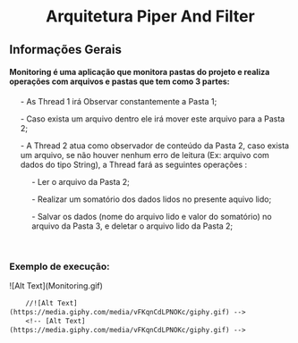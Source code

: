 <h1 style="text-align: center;">Arquitetura Piper And Filter</h1>
<h2>Informações Gerais</h2>
<h4>Monitoring é uma aplicação que monitora pastas do projeto e realiza operações com arquivos e pastas que tem como 3 partes:</h4>
    <p style="margin-left: 20px;"> - As Thread 1 irá Observar constantemente a Pasta 1;</p>
    <p style="margin-left: 20px;"> - Caso exista um arquivo dentro ele irá mover este arquivo para a Pasta 2;</p>
    <p style="margin-left: 20px;"> - A Thread 2 atua como observador de conteúdo da Pasta 2, caso exista um arquivo, se não houver nenhum erro de leitura (Ex: arquivo com dados do tipo String), a Thread fará as seguintes operações :</p>
        <p style="margin-left: 40px;"> - Ler o arquivo da Pasta 2;</p>
        <p style="margin-left: 40px;"> - Realizar um somatório dos dados lidos no presente aquivo lido;</p>
        <p style="margin-left: 40px;"> - Salvar os dados (nome do arquivo lido e valor do somatório) no arquivo da Pasta 3, e deletar o arquivo lido da Pasta 2;</p>
<br><h3>Exemplo de execução:</h3>
![Alt Text](Monitoring.gif)


        //![Alt Text](https://media.giphy.com/media/vFKqnCdLPNOKc/giphy.gif) -->
        <!-- [Alt Text](https://media.giphy.com/media/vFKqnCdLPNOKc/giphy.gif) -->
        

